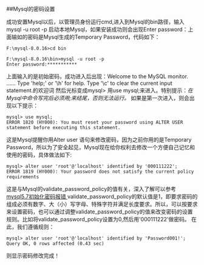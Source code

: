 ##Mysql的密码设置

成功安置Mysql以后，以管理员身份运行cmd,进入到Mysql的bin路径，输入mysql -u root -p 启动本地Mysql，如果安装成功则会出现Enter password：上面输如的密码是Mysql生成的Temporary Password，代码如下：
```
F:\mysql-8.0.16>cd bin

F:\mysql-8.0.16\bin>mysql -u root -p
Enter password:***********
```
上面输入的是初始密码，成功进入后出现：Welcome to the MySQL monitor.  …… Type 'help;' or '\h' for help. Type '\c' to clear the current input statement.的欢迎词
然后光标变成mysql>
用use mysql;来进入。特别提示：*在Mysql中命令写完后必须用;来结尾，否则无法运行。*
如果是第一次进入，则会出现以下提示：
```
mysql> use mysql;
ERROR 1820 (HY000): You must reset your password using ALTER USER statement before executing this statement.
```
这是Mysql提醒你用Alter user 语句来修改密码，因为之前你用的是Temporary Password，所以为了安全起见，Mysql现在给你权利去修改一个方便自己记忆和使用的密码，具体做法如下:
```
mysql> alter user 'root'@'localhost' identified by '000111222';
ERROR 1819 (HY000): Your password does not satisfy the current policy requirements
```
这是与Mysql的validate_password_policy的值有关，深入了解可以参考[mysql5.7初始化密码报错 ](https://blog.csdn.net/memory6364/article/details/82426052)
validate_password_policy的默认值是1，即要求密码的组成必须有数字、大（小）写字母、特殊字符并满足长度要求。所以，可以按要求来设置密码，也可以通过调整validate_password_policy的值来改变密码的设置规则。比如将validate_password_policy设置为0,然后用'000111222'做密码。
在此，我们遵循规则：
```
mysql> alter user 'root'@'localhost' identified by 'Password001!';
Query OK, 0 rows affected (0.43 sec)
```
则显示密码修改完成！
